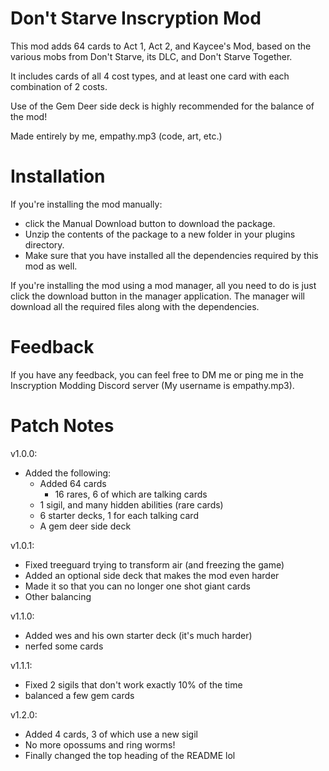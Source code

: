 # Don't Starve Inscryption Mod

This mod adds 64 cards to Act 1, Act 2, and Kaycee's Mod, based on the various mobs from Don't Starve, its DLC, and Don't Starve Together.

It includes cards of all 4 cost types, and at least one card with each combination of 2 costs.

Use of the Gem Deer side deck is highly recommended for the balance of the mod!

Made entirely by me, empathy.mp3 (code, art, etc.)

# Installation

If you're installing the mod manually:

- click the Manual Download button to download the package.
- Unzip the contents of the package to a new folder in your plugins directory.
- Make sure that you have installed all the dependencies required by this mod as well.

If you're installing the mod using a mod manager, all you need to do is just click the download button in the manager application. The manager will download all the required files along with the dependencies.

# Feedback

If you have any feedback, you can feel free to DM me or ping me in the Inscryption Modding Discord server (My username is empathy.mp3).

# Patch Notes

v1.0.0:
- Added the following:
  - Added 64 cards
    - 16 rares, 6 of which are talking cards
  - 1 sigil, and many hidden abilities (rare cards)
  - 6 starter decks, 1 for each talking card
  - A gem deer side deck

v1.0.1:
- Fixed treeguard trying to transform air (and freezing the game)
- Added an optional side deck that makes the mod even harder
- Made it so that you can no longer one shot giant cards
- Other balancing

v1.1.0:
- Added wes and his own starter deck (it's much harder)
- nerfed some cards

v1.1.1:
- Fixed 2 sigils that don't work exactly 10% of the time
- balanced a few gem cards

v1.2.0:
- Added 4 cards, 3 of which use a new sigil
- No more opossums and ring worms!
- Finally changed the top heading of the README lol